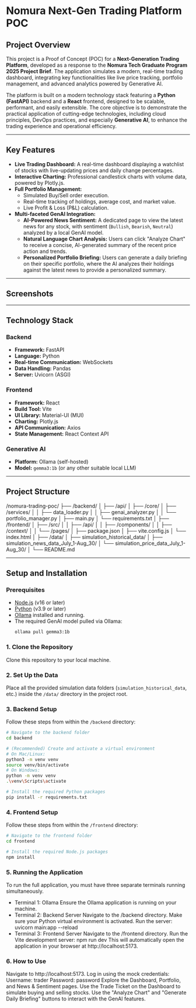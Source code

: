 # Nomura Next-Gen Trading Platform POC

## Project Overview

This project is a Proof of Concept (POC) for a **Next-Generation Trading Platform**, developed as a response to the **Nomura Tech Graduate Program 2025 Project Brief**. The application simulates a modern, real-time trading dashboard, integrating key functionalities like live price tracking, portfolio management, and advanced analytics powered by Generative AI.

The platform is built on a modern technology stack featuring a **Python (FastAPI)** backend and a **React** frontend, designed to be scalable, performant, and easily extensible. The core objective is to demonstrate the practical application of cutting-edge technologies, including cloud principles, DevOps practices, and especially **Generative AI**, to enhance the trading experience and operational efficiency.

---

## Key Features

-   **Live Trading Dashboard:** A real-time dashboard displaying a watchlist of stocks with live-updating prices and daily change percentages.
-   **Interactive Charting:** Professional candlestick charts with volume data, powered by Plotly.js.
-   **Full Portfolio Management:**
    -   Simulated Buy/Sell order execution.
    -   Real-time tracking of holdings, average cost, and market value.
    -   Live Profit & Loss (P&L) calculation.
-   **Multi-faceted GenAI Integration:**
    -   **AI-Powered News Sentiment:** A dedicated page to view the latest news for any stock, with sentiment (`Bullish`, `Bearish`, `Neutral`) analyzed by a local GenAI model.
    -   **Natural Language Chart Analysis:** Users can click "Analyze Chart" to receive a concise, AI-generated summary of the recent price action and trends.
    -   **Personalized Portfolio Briefing:** Users can generate a daily briefing on their specific portfolio, where the AI analyzes their holdings against the latest news to provide a personalized summary.

---

## Screenshots

---

## Technology Stack

### Backend
-   **Framework:** FastAPI
-   **Language:** Python
-   **Real-time Communication:** WebSockets
-   **Data Handling:** Pandas
-   **Server:** Uvicorn (ASGI)

### Frontend
-   **Framework:** React
-   **Build Tool:** Vite
-   **UI Library:** Material-UI (MUI)
-   **Charting:** Plotly.js
-   **API Communication:** Axios
-   **State Management:** React Context API

### Generative AI
-   **Platform:** Ollama (self-hosted)
-   **Model:** `gemma3:1b` (or any other suitable local LLM)

---

## Project Structure

/nomura-trading-poc/
├── /backend/
│ ├── /api/
│ ├── /core/
│ ├── /services/
│ │ ├── data_loader.py
│ │ ├── genai_analyzer.py
│ │ └── portfolio_manager.py
│ ├── main.py
│ └── requirements.txt
│
├── /frontend/
│ ├── /src/
│ │ ├── /api/
│ │ ├── /components/
│ │ ├── /context/
│ │ └── /pages/
│ ├── package.json
│ ├── vite.config.js
│ └── index.html
│
├── /data/
│ ├── simulation_historical_data/
│ ├── simulation_news_data_July_1-Aug_30/
│ └── simulation_price_data_July_1-Aug_30/
│
└── README.md


---

## Setup and Installation

### Prerequisites
-   [Node.js](https://nodejs.org/) (v16 or later)
-   [Python](https://www.python.org/downloads/) (v3.9 or later)
-   [Ollama](https://ollama.com/) installed and running.
-   The required GenAI model pulled via Ollama:
    ```bash
    ollama pull gemma3:1b
    ```

### 1. Clone the Repository
Clone this repository to your local machine.

### 2. Set Up the Data
Place all the provided simulation data folders (`simulation_historical_data`, etc.) inside the `/data/` directory in the project root.

### 3. Backend Setup
Follow these steps from within the `/backend` directory:
```bash
# Navigate to the backend folder
cd backend

# (Recommended) Create and activate a virtual environment
# On Mac/Linux:
python3 -m venv venv
source venv/bin/activate
# On Windows:
python -m venv venv
.\venv\Scripts\activate

# Install the required Python packages
pip install -r requirements.txt
```

### 4. Frontend Setup
Follow these steps from within the `/frontend` directory:
```bash
# Navigate to the frontend folder
cd frontend

# Install the required Node.js packages
npm install

```

### 5. Running the Application

To run the full application, you must have three separate terminals running simultaneously.
- Terminal 1: Ollama
    Ensure the Ollama application is running on your machine.
- Terminal 2: Backend Server
    Navigate to the /backend directory.
    Make sure your Python virtual environment is activated.
    Run the server:
    uvicorn main:app --reload
- Terminal 3: Frontend Server
    Navigate to the /frontend directory.
    Run the Vite development server:
    npm run dev
    This will automatically open the application in your browser at http://localhost:5173.

### 6. How to Use
Navigate to http://localhost:5173.
Log in using the mock credentials:
    Username: trader
    Password: password
Explore the Dashboard, Portfolio, and News & Sentiment pages.
Use the Trade Ticket on the Dashboard to simulate buying and selling stocks.
Use the "Analyze Chart" and "Generate Daily Briefing" buttons to interact with the GenAI features.

